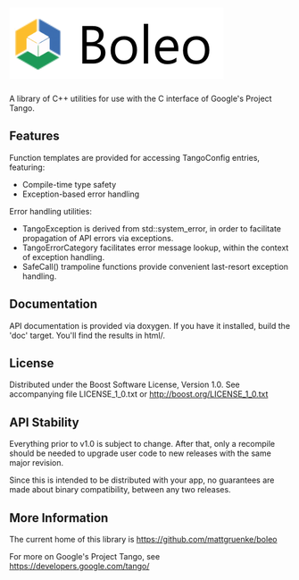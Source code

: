 # ![Boleo](img/Boleo_logo.png)

A library of C++ utilities for use with the C interface of Google's Project
Tango.


## Features ##

Function templates are provided for accessing TangoConfig entries, featuring:

* Compile-time type safety
* Exception-based error handling


Error handling utilities:

* TangoException is derived from std::system_error, in order to facilitate 
  propagation of API errors via exceptions.
* TangoErrorCategory facilitates error message lookup, within the context of
  exception handling.
* SafeCall() trampoline functions provide convenient last-resort exception
  handling.


## Documentation ##

API documentation is provided via doxygen.  If you have it installed, build the
'doc' target.  You'll find the results in html/.


## License ##

Distributed under the Boost Software License, Version 1.0.
See accompanying file LICENSE_1_0.txt or <http://boost.org/LICENSE_1_0.txt>


## API Stability ##

Everything prior to v1.0 is subject to change.  After that, only a recompile
should be needed to upgrade user code to new releases with the same major
revision.

Since this is intended to be distributed with your app, no guarantees are made
about binary compatibility, between any two releases.


## More Information ##

The current home of this library is <https://github.com/mattgruenke/boleo>

For more on Google's Project Tango, see <https://developers.google.com/tango/>

